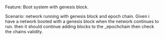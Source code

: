 Feature: Boot system with genesis block.

Scenario: network running with genesis block and epoch chain.
Given i have a network booted with a genesis block
when the network continues to run.
then it should continue adding blocks to the _epochchain
then check the chains validity.


